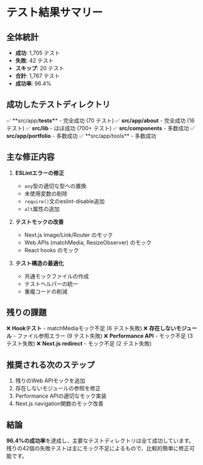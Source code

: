 # テスト結果サマリー

## 全体統計

- **成功**: 1,705 テスト
- **失敗**: 42 テスト
- **スキップ**: 20 テスト
- **合計**: 1,767 テスト
- **成功率**: 96.4%

## 成功したテストディレクトリ

✅ **src/app/**tests\***\* - 完全成功 (70 テスト)
✅ **src/app/about** - 完全成功 (16 テスト)
✅ **src/lib** - ほぼ成功 (700+ テスト)
✅ **src/components** - 多数成功
✅ **src/app/portfolio** - 多数成功
✅ **src/app/tools\*\* - 多数成功

## 主な修正内容

1. **ESLintエラーの修正**
   - `any`型の適切な型への置換
   - 未使用変数の削除
   - `require()`文のeslint-disable追加
   - `alt`属性の追加

2. **テストモックの改善**
   - Next.js Image/Link/Router のモック
   - Web APIs (matchMedia, ResizeObserver) のモック
   - React hooks のモック

3. **テスト構造の最適化**
   - 共通モックファイルの作成
   - テストヘルパーの統一
   - 重複コードの削減

## 残りの課題

❌ **Hookテスト** - matchMediaモック不足 (6 テスト失敗)
❌ **存在しないモジュール** - ファイル参照エラー (9 テスト失敗)
❌ **Performance API** - モック不足 (3 テスト失敗)
❌ **Next.js redirect** - モック不足 (2 テスト失敗)

## 推奨される次のステップ

1. 残りのWeb APIモックを追加
2. 存在しないモジュールの参照を修正
3. Performance APIの適切なモック実装
4. Next.js navigation関数のモック改善

## 結論

**96.4%の成功率**を達成し、主要なテストディレクトリは全て成功しています。
残りの42個の失敗テストは主にモック不足によるもので、比較的簡単に修正可能です。
